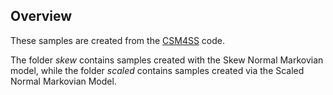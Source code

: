 Overview
--------
These samples are created from the [CSM4SS](https://github.com/yamitarek/CSM4SS) code.

The folder *skew* contains samples created with the Skew Normal Markovian model, while the folder *scaled* contains samples created via the Scaled Normal Markovian Model.
